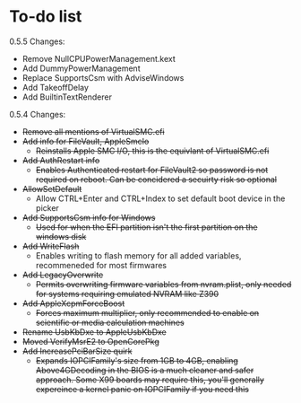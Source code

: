 # To-do list

0.5.5 Changes:

* Remove NullCPUPowerManagement.kext
* Add DummyPowerManagement
* Replace SupportsCsm with AdviseWindows
* Add TakeoffDelay
* Add BuiltinTextRenderer


0.5.4 Changes:

* ~~Remove all mentions of VirtualSMC.efi~~
* ~~Add info for FileVault, AppleSmcIo~~
   * ~~Reinstalls Apple SMC I/O, this is the equivlant of VirtualSMC.efi~~
* ~~Add AuthRestart info~~
   * ~~Enables Authenticated restart for FileVault2 so password is not required on reboot. Can be concidered a secuirty risk so optional~~
* ~~AllowSetDefault~~
   * Allow CTRL+Enter and CTRL+Index to set default boot device in the picker
* ~~Add SupportsCsm info for Windows~~
   * ~~Used for when the EFI partition isn't the first partition on the windows disk~~
* ~~Add WriteFlash~~
   * Enables writing to flash memory for all added variables, recommeneded for most firmwares
* ~~Add LegacyOverwrite~~
   * ~~Permits overwriting firmware variables from nvram.plist, only needed for systems requiring emulated NVRAM like Z390~~
* ~~Add AppleXcpmForceBoost~~
   * ~~Forces maximum multiplier, only recommended to enable on scientific or media calculation machines~~
* ~~Rename UsbKbDxe to AppleUsbKbDxe~~
* ~~Moved VerifyMsrE2 to OpenCorePkg~~
* ~~Add IncreasePciBarSize quirk~~
   * ~~Expands IOPCIFamily's size from 1GB to 4GB, enabling Above4GDecoding in the BIOS is a much cleaner and safer approach. Some X99 boards may require this, you'll generally expereince a kernel panic on IOPCIFamily if you need this~~
